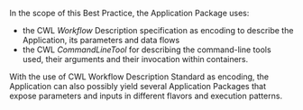 In the scope of this Best Practice, the Application Package uses:

- the CWL _Workflow_ Description specification as encoding to describe the Application, its parameters and data flows
- the CWL _CommandLineTool_ for describing the command-line tools used, their arguments and their invocation within containers.

With the use of CWL Workflow Description Standard as encoding, the Application can also possibly yield several Application Packages that expose parameters and inputs in different flavors and execution patterns.
